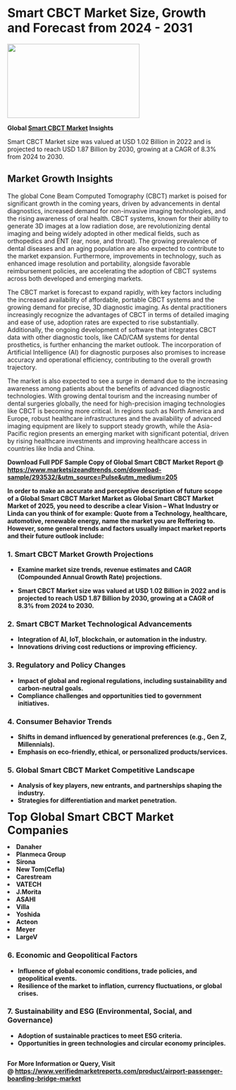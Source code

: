 <H1>Smart CBCT Market Size, Growth and Forecast from 2024 - 2031</H1><img class="aligncenter size-medium wp-image-584254" src="https://thirdeyenews.in/wp-content/uploads/2024/09/Global-Market-Research-300x168.jpeg" alt="" width="300" height="168" /><p><strong>Global&nbsp;<a href="https://www.marketsizeandtrends.com/download-sample/293532/&amp;utm_source=Pulse&amp;utm_medium=205">Smart CBCT Market</a> Insights</strong></p><p>Smart CBCT Market size was valued at USD 1.02 Billion in 2022 and is projected to reach USD 1.87 Billion by 2030, growing at a CAGR of 8.3% from 2024 to 2030.</p><p><h2>Market Growth Insights</h2> <p>The global Cone Beam Computed Tomography (CBCT) market is poised for significant growth in the coming years, driven by advancements in dental diagnostics, increased demand for non-invasive imaging technologies, and the rising awareness of oral health. CBCT systems, known for their ability to generate 3D images at a low radiation dose, are revolutionizing dental imaging and being widely adopted in other medical fields, such as orthopedics and ENT (ear, nose, and throat). The growing prevalence of dental diseases and an aging population are also expected to contribute to the market expansion. Furthermore, improvements in technology, such as enhanced image resolution and portability, alongside favorable reimbursement policies, are accelerating the adoption of CBCT systems across both developed and emerging markets.</p> <p><strong></strong></p> <p>The CBCT market is forecast to expand rapidly, with key factors including the increased availability of affordable, portable CBCT systems and the growing demand for precise, 3D diagnostic imaging. As dental practitioners increasingly recognize the advantages of CBCT in terms of detailed imaging and ease of use, adoption rates are expected to rise substantially. Additionally, the ongoing development of software that integrates CBCT data with other diagnostic tools, like CAD/CAM systems for dental prosthetics, is further enhancing the market outlook. The incorporation of Artificial Intelligence (AI) for diagnostic purposes also promises to increase accuracy and operational efficiency, contributing to the overall growth trajectory.</p> <p>The market is also expected to see a surge in demand due to the increasing awareness among patients about the benefits of advanced diagnostic technologies. With growing dental tourism and the increasing number of dental surgeries globally, the need for high-precision imaging technologies like CBCT is becoming more critical. In regions such as North America and Europe, robust healthcare infrastructures and the availability of advanced imaging equipment are likely to support steady growth, while the Asia-Pacific region presents an emerging market with significant potential, driven by rising healthcare investments and improving healthcare access in countries like India and China.</p> <p><strong></p><p><span class=""><strong>Download Full PDF Sample Copy of Global Smart CBCT Market Report</strong> @ <a href="https://www.marketsizeandtrends.com/download-sample/293532/&amp;utm_source=Pulse&amp;utm_medium=205" target="_blank">https://www.marketsizeandtrends.com/download-sample/293532/&amp;utm_source=Pulse&amp;utm_medium=205</a></span></p><p>In order to make an accurate and perceptive description of future scope of a Global&nbsp;Smart CBCT Market Market as Global&nbsp;Smart CBCT Market Market of 2025, you need to describe a clear Vision &ndash; What Industry or Linda can you think of for example: Quote from a Technology, healthcare, automotive, renewable energy, name the market you are Reffering to. However, some general trends and factors usually impact market reports and their future outlook include:</p><h3>1.&nbsp;<strong>Smart CBCT Market Growth Projections</strong></h3><ul><li>Examine market size trends, revenue estimates and CAGR (Compounded Annual Growth Rate) projections.</li><li><p>Smart CBCT Market size was valued at USD 1.02 Billion in 2022 and is projected to reach USD 1.87 Billion by 2030, growing at a CAGR of 8.3% from 2024 to 2030.</p></li></ul><h3>2.&nbsp;<strong>Smart CBCT Market Technological Advancements</strong></h3><ul><li>Integration of AI, IoT, blockchain, or automation in the industry.</li><li>Innovations driving cost reductions or improving efficiency.</li></ul><h3>3.&nbsp;<strong>Regulatory and Policy Changes</strong></h3><ul><li>Impact of global and regional regulations, including sustainability and carbon-neutral goals.</li><li>Compliance challenges and opportunities tied to government initiatives.</li></ul><h3>4.&nbsp;<strong>Consumer Behavior Trends</strong></h3><ul><li>Shifts in demand influenced by generational preferences (e.g., Gen Z, Millennials).</li><li>Emphasis on eco-friendly, ethical, or personalized products/services.</li></ul><h3>5.&nbsp;<strong>Global Smart CBCT Market Competitive Landscape</strong></h3><ul><li>Analysis of key players, new entrants, and partnerships shaping the industry.</li><li>Strategies for differentiation and market penetration.</li></ul><p data-pm-slice="1 1 []"><span style="color: inherit; font-family: inherit; font-size: 25px;">Top Global Smart CBCT Market Companies</span></p><div class="" data-test-id=""><p><li>Danaher</li><li> Planmeca Group</li><li> Sirona</li><li> New Tom(Cefla)</li><li> Carestream</li><li> VATECH</li><li> J.Morita</li><li> ASAHI</li><li> Villa</li><li> Yoshida</li><li> Acteon</li><li> Meyer</li><li> LargeV</li></p></div><h3>6.&nbsp;<strong>Economic and Geopolitical Factors</strong></h3><ul><li>Influence of global economic conditions, trade policies, and geopolitical events.</li><li>Resilience of the market to inflation, currency fluctuations, or global crises.</li></ul><h3>7.&nbsp;<strong>Sustainability and ESG (Environmental, Social, and Governance)</strong></h3><ul><li>Adoption of sustainable practices to meet ESG criteria.</li><li>Opportunities in green technologies and circular economy principles.</li></ul><h2><strong style="font-size: 14px;">For More Information or Query, Visit @&nbsp;</strong><a style="background-color: #ffffff; font-size: 14px;" href="https://www.marketsizeandtrends.com/report/smart-cbct-market/" target="_blank">https://www.verifiedmarketreports.com/product/airport-passenger-boarding-bridge-market</a></h2>
